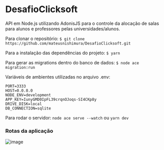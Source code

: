 # DesafioClicksoft
API em Node.js utilizando AdonisJS para o controle da alocação de salas para alunos e professores pelas universidades/alunos.

Para clonar o repositório:
`$ git clone https://github.com/mateusnishimura/DesafioClicksoft.git`

Para a instalação das dependências do projeto:
`$ yarn`

Para gerar as migrations dentro do banco de dados:
`$ node ace migration:run`

Variáveis de ambientes utilizadas no arquivo .env:

    PORT=3333
    HOST=0.0.0.0
    NODE_ENV=development
    APP_KEY=IunyGMD0IpFL39crqnOJoqs-SI4CKp8y
    DRIVE_DISK=local
    DB_CONNECTION=sqlite
    
 Para rodar o servidor:
 `node ace serve --watch` ou `yarn dev`
 
### Rotas da aplicação

![image](https://user-images.githubusercontent.com/61103951/144722126-c6c453a7-afae-4f12-bd6c-5d9937fe6851.png)

